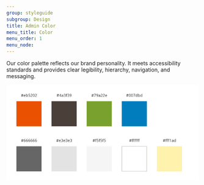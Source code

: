```yaml
---
group: styleguide
subgroup: Design
title: Admin Color
menu_title: Color
menu_order: 1
menu_node:
---
```


Our color palette reflects our brand personality. It meets accessibility standards and provides clear legibility, hierarchy, navigation, and messaging.

![](img/ColorPalette.jpg)

